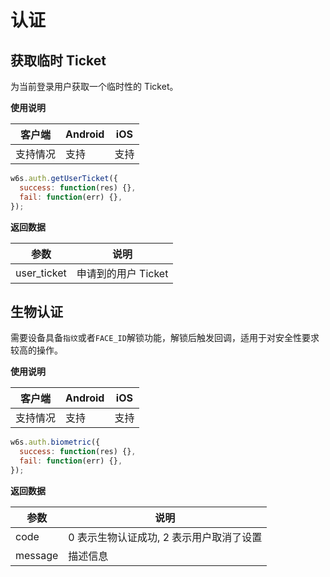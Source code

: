 # 认证

## 获取临时 Ticket
为当前登录用户获取一个临时性的 Ticket。

**使用说明**

| 客户端   | Android | iOS  |
| -------- | ------- | ---- |
| 支持情况 | 支持  | 支持 |

<CodeWrapper fn="auth.getUserTicket">

```js
w6s.auth.getUserTicket({
  success: function(res) {},
  fail: function(err) {},
});
```
</CodeWrapper>

**返回数据**

| 参数 | 说明 |
| - | - | 
| user_ticket | 申请到的用户 Ticket |

## 生物认证 <badge type="success" text="v3.15.0+" />
需要设备具备`指纹`或者`FACE_ID`解锁功能，解锁后触发回调，适用于对安全性要求较高的操作。

**使用说明**

| 客户端   | Android | iOS  |
| -------- | ------- | ---- |
| 支持情况 | 支持  | 支持 |

<CodeWrapper fn="auth.biometric">

```js
w6s.auth.biometric({
  success: function(res) {},
  fail: function(err) {},
});
```
</CodeWrapper>

**返回数据**

| 参数 | 说明 |
| - | - | 
| code | 0 表示生物认证成功, 2 表示用户取消了设置 |
| message | 描述信息 |
